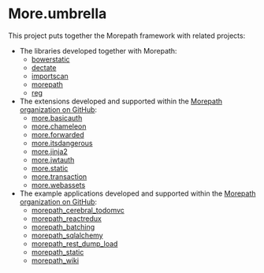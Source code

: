 More.umbrella
=============

This project puts together the Morepath framework with related projects:

* The libraries developed together with Morepath:
  - [bowerstatic](https://github.com/faassen/bowerstatic)
  - [dectate](https://github.com/morepath/dectate)
  - [importscan](https://github.com/faassen/importscan)
  - [morepath](https://github.com/morepath/morepath)
  - [reg](https://github.com/morepath/re)
* The extensions developed and supported within the [Morepath organization on GitHub](https://github.com/morepath):
  - [more.basicauth](https://github.com/morepath/more.basicauth)
  - [more.chameleon](https://github.com/morepath/more.chameleon)
  - [more.forwarded](https://github.com/morepath/more.forwarded)
  - [more.itsdangerous](https://github.com/morepath/more.itsdangerous)
  - [more.jinja2](https://github.com/morepath/more.jinja2)
  - [more.jwtauth](https://github.com/morepath/more.jwtauth)
  - [more.static](https://github.com/morepath/more.static)
  - [more.transaction](https://github.com/morepath/more.transaction)
  - [more.webassets](https://github.com/morepath/more.webassets)
* The example applications developed and supported within the [Morepath organization on GitHub](https://github.com/morepath):
  - [morepath_cerebral_todomvc](https://github.com/morepath/morepath_cerebral_todomvc)
  - [morepath_reactredux](https://github.com/morepath/morepath_reactredux)
  - [morepath_batching](https://github.com/morepath/morepath_batchin)
  - [morepath_sqlalchemy](https://github.com/morepath/morepath_sqlalchemy)
  - [morepath_rest_dump_load](https://github.com/morepath/morepath_rest_dump_load)
  - [morepath_static](https://github.com/morepath/morepath_static)
  - [morepath_wiki](https://github.com/morepath/morepath_wik)
